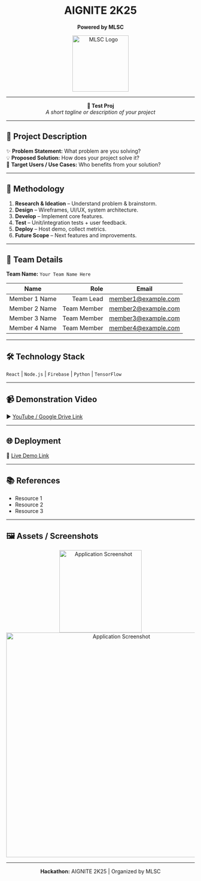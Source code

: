 <!-- AIGNITE Banner (centered) -->
<div align="center">
  <h1> AIGNITE 2K25</h1>
  <p><strong>Powered by MLSC</strong></p>
  <img src="assets/image.png" alt="MLSC Logo" width="150" />
</div>

---

<p align="center">
  <strong>🚀 Test Proj</strong><br/>
  <em>A short tagline or description of your project</em>
</p>

---

## 📖 Project Description
✨ **Problem Statement:** What problem are you solving?  
💡 **Proposed Solution:** How does your project solve it?  
🎯 **Target Users / Use Cases:** Who benefits from your solution?  

---

## 🔬 Methodology
1. **Research & Ideation** – Understand problem & brainstorm.  
2. **Design** – Wireframes, UI/UX, system architecture.  
3. **Develop** – Implement core features.  
4. **Test** – Unit/integration tests + user feedback.  
5. **Deploy** – Host demo, collect metrics.  
6. **Future Scope** – Next features and improvements.

---

## 👥 Team Details
**Team Name:** `Your Team Name Here`

| Name | Role | Email |
|---|---:|---|
| Member 1 Name| Team Lead | member1@example.com |
| Member 2 Name| Team Member| member2@example.com |
| Member 3 Name| Team Member | member3@example.com |(Optional)
| Member 4 Name| Team Member | member4@example.com |(Optional)

---

## 🛠️ Technology Stack
`React` | `Node.js` | `Firebase` | `Python` | `TensorFlow`

---

## 📹 Demonstration Video
▶️ [YouTube / Google Drive Link](#)

---

## 🌐 Deployment
🔗 [Live Demo Link](#)

---

## 📚 References
- Resource 1  
- Resource 2  
- Resource 3

---

## 🖼️ Assets / Screenshots
<p align="center">
  <img src="assets/project_logo.png" alt="Application Screenshot" width="220" /><br/>
  <img src="assets/screenshot1.png" alt="Application Screenshot" width="600" />
</p>

---

<p align="center">
  <b>Hackathon:</b> AIGNITE 2K25 | Organized by MLSC<br/>

</p>
